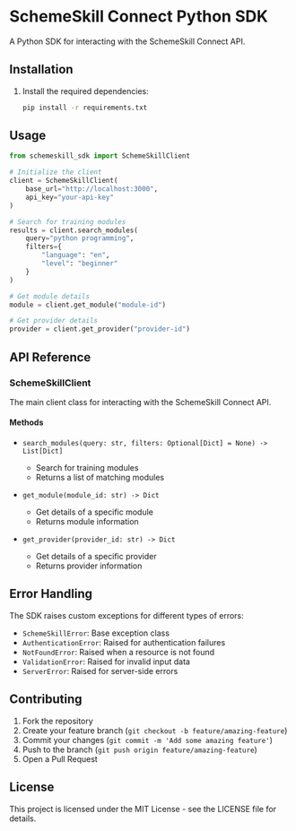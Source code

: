 # SchemeSkill Connect Python SDK

A Python SDK for interacting with the SchemeSkill Connect API.

## Installation

1. Install the required dependencies:
   ```bash
   pip install -r requirements.txt
   ```

## Usage

```python
from schemeskill_sdk import SchemeSkillClient

# Initialize the client
client = SchemeSkillClient(
    base_url="http://localhost:3000",
    api_key="your-api-key"
)

# Search for training modules
results = client.search_modules(
    query="python programming",
    filters={
        "language": "en",
        "level": "beginner"
    }
)

# Get module details
module = client.get_module("module-id")

# Get provider details
provider = client.get_provider("provider-id")
```

## API Reference

### SchemeSkillClient

The main client class for interacting with the SchemeSkill Connect API.

#### Methods

- `search_modules(query: str, filters: Optional[Dict] = None) -> List[Dict]`
  - Search for training modules
  - Returns a list of matching modules

- `get_module(module_id: str) -> Dict`
  - Get details of a specific module
  - Returns module information

- `get_provider(provider_id: str) -> Dict`
  - Get details of a specific provider
  - Returns provider information

## Error Handling

The SDK raises custom exceptions for different types of errors:

- `SchemeSkillError`: Base exception class
- `AuthenticationError`: Raised for authentication failures
- `NotFoundError`: Raised when a resource is not found
- `ValidationError`: Raised for invalid input data
- `ServerError`: Raised for server-side errors

## Contributing

1. Fork the repository
2. Create your feature branch (`git checkout -b feature/amazing-feature`)
3. Commit your changes (`git commit -m 'Add some amazing feature'`)
4. Push to the branch (`git push origin feature/amazing-feature`)
5. Open a Pull Request

## License

This project is licensed under the MIT License - see the LICENSE file for details. 